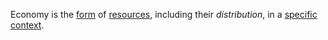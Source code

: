 Economy is the [form](https://github.com/gcassel/Modular-Organization-Terminology/blob/master/terms/form.md) of [resources](https://github.com/gcassel/Modular-Organization-Terminology/blob/master/terms/resource.md), including their *distribution*, in a [specific](https://github.com/gcassel/Modular-Organization-Terminology/blob/master/terms/specific.md) [context](https://github.com/gcassel/Modular-Organization-Terminology/blob/master/terms/context.md).
